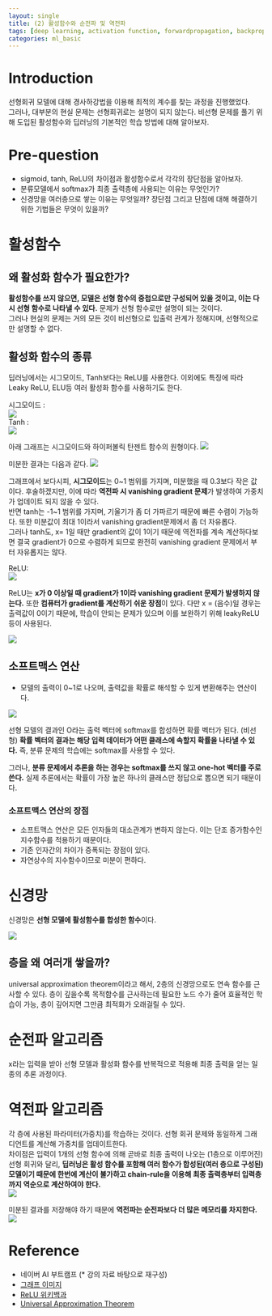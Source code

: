 ```yaml
---
layout: single
title: (2) 활성함수와 순전파 및 역전파
tags: [deep learning, activation function, forwardpropagation, backpropagation]
categories: ml_basic
---
```

# Introduction
선형회귀 모델에 대해 경사하강법을 이용해 최적의 계수를 찾는 과정을 진행했었다.    
그러나, 대부분의 현실 문제는 선형회귀로는 설명이 되지 않는다. 비선형 문제를 풀기 위해
도입된 활성함수와 딥러닝의 기본적인 학습 방법에 대해 알아보자.

# Pre-question
- sigmoid, tanh, ReLU의 차이점과 활성함수로서 각각의 장단점을 알아보자.
- 분류모델에서 softmax가 최종 출력층에 사용되는 이유는 무엇인가?
- 신경망을 여러층으로 쌓는 이유는 무엇일까? 장단점 그리고 단점에 대해 해결하기 위한 기법들은 무엇이 있을까?

# 활성함수
## 왜 활성화 함수가 필요한가?
**활성함수를 쓰지 않으면, 모델은 선형 함수의 중첩으로만 구성되어 있을 것이고, 이는 다시 선형 함수로 나타낼 수 있다.**
문제가 선형 함수로만 설명이 되는 것이다.    
그러나 현실의 문제는 거의 모든 것이 비선형으로 입출력 관계가 정해지며, 선형적으로만 설명할 수 없다.    

## 활성화 함수의 종류
딥러닝에서는 시그모이드, Tanh보다는 ReLU를 사용한다. 이외에도 특징에 따라 Leaky ReLU, ELU등 여러 활성화 함수를 사용하기도 한다.    

시그모이드 :    
![](./../../../assets/images/2022-09-19-Learning_basic_images/1663727270390.png)    
Tanh :     
![](./../../../assets/images/2022-09-19-Learning_basic_images/1663727276680.png)    

아래 그래프는 시그모이드와 하이퍼볼릭 탄젠트 함수의 원형이다. 
![](./../../../assets/images/2022-09-19-Learning_basic_images/1663727811199.png)

미분한 결과는 다음과 같다.
![](./../../../assets/images/2022-09-19-Learning_basic_images/1663727722587.png)

그래프에서 보다시피, **시그모이드**는 0~1 범위를 가지며, 미분했을 때 0.3보다 작은 값이다.
후술하겠지만, 이에 따라 **역전파 시 vanishing gradient 문제**가 발생하여 가중치가 업데이트 되지 않을 수 있다.    
반면 tanh는 -1~1 범위를 가지며, 기울기가 좀 더 가파르기 때문에 빠른 수렴이 가능하다. 또한 미분값이 최대 1이라서
vanishing gradient문제에서 좀 더 자유롭다.    
그러나 tanh도, x= 1일 때만 gradient의 값이 1이기 때문에
역전파를 계속 계산하다보면 결국 gradient가 0으로 수렴하게 되므로 완전히 vanishing gradient 문제에서 부터 자유롭지는 않다.
  
ReLU:    
![](./../../../assets/images/2022-09-19-Learning_basic_images/1663734002452.png)    

ReLU는 **x가 0 이상일 때 gradient가 1이라 vanishing gradient 문제가 발생하지 않는다.**
또한 **컴퓨터가 gradient를 계산하기 쉬운 장점**이 있다. 다만 x = (음수)일 경우는 출력값이 0이기 때문에, 학습이 안되는 문제가 있으며 이를 보완하기 위해 leakyReLU등이 사용된다.

![](./../../../assets/images/2022-09-19-Learning_basic_images/1663733943912.png)


## 소프트맥스 연산
- 모델의 출력이 0~1로 나오며, 출력값을 확률로 해석할 수 있게 변환해주는 연산이다.

![](./../../../assets/images/2022-09-19-Learning_basic_images/1663666097982.png)

선형 모델의 결과인 O라는 출력 벡터에 softmax를 합성하면 확률 벡터가 된다. (비선형)
**확률 벡터의 결과는 해당 입력 데이터가 어떤 클래스에 속할지 확률을 나타낼 수 있다.** 
즉, 분류 문제의 학습에는 softmax를 사용할 수 있다.   

그러나, **분류 문제에서 추론을 하는 경우는 softmax를 쓰지 않고 one-hot 벡터를 주로 쓴다.**
실제 추론에서는 확률이 가장 높은 하나의 클래스만 정답으로 뽑으면 되기 때문이다.
 
### 소프트맥스 연산의 장점
- 소프트맥스 연산은 모든 인자들의 대소관계가 변하지 않는다. 이는 단조 증가함수인 지수함수를 적용하기 때문이다.
- 기존 인자간의 차이가 증폭되는 장점이 있다.
- 자연상수의 지수함수이므로 미분이 편하다.

# 신경망
신경망은 **선형 모델에 활성함수를 합성한 함수**이다.    

![](./../../../assets/images/2022-09-19-Learning_basic_images/1663727281415.png)    


## 층을 왜 여러개 쌓을까?
universal approximation theorem이라고 해서, 2층의 신경망으로도 연속 함수를 근사할 수 있다.
층이 깊을수록 목적함수를 근사하는데 필요한 노드 수가 줄어 효율적인 학습이 가능,
층이 깊어지면 그만큼 최적화가 오래걸릴 수 있다.

# 순전파 알고리즘
x라는 입력을 받아 선형 모델과 활성화 함수를 반복적으로 적용해 최종 출력을 얻는 일종의 추론 과정이다.

# 역전파 알고리즘
각 층에 사용된 파라미터(가중치)를 학습하는 것이다. 선형 회귀 문제와 동일하게
 그래디언트를 계산해 가중치를 업데이트한다.   
차이점은 입력이 1개의 선형 함수에 의해 곧바로 최종 출력이 나오는 (1층으로 이루어진) 
선형 회귀와 달리, 
**딥러닝은 활성 함수를 포함해 여러 함수가 합성된(여러 층으로 구성된) 모델이기 때문에 한번에 계산이 불가하고
chain-rule을 이용해 최종 출력층부터 입력층까지 역순으로 계산하여야 한다.**     
![](./../../../assets/images/2022-09-19-Learning_basic_images/1663733018436.png)    

미분된 결과를 저장해야 하기 때문에 **역전파는 순전파보다 더 많은 메모리를 차지한다.**     
![](./../../../assets/images/2022-09-19-Learning_basic_images/1663733555234.png)


# Reference
- 네이버 AI 부트캠프 (* 강의 자료 바탕으로 재구성)            
- [그래프 이미지](http://taewan.kim/post/tanh_diff/)
- [ReLU 위키백과](https://en.wikipedia.org/wiki/Rectifier_(neural_networks))    
- [Universal Approximation Theorem](https://hanlue.tistory.com/12)